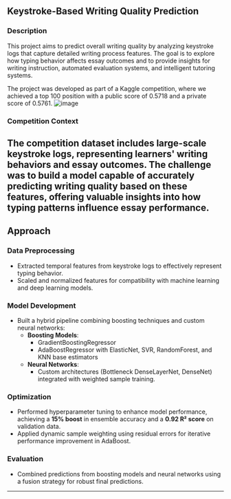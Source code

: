 ## Keystroke-Based Writing Quality Prediction
### Description

This project aims to predict overall writing quality by analyzing keystroke logs that capture detailed writing process features. The goal is to explore how typing behavior affects essay outcomes and to provide insights for writing instruction, automated evaluation systems, and intelligent tutoring systems.

The project was developed as part of a Kaggle competition, where we achieved a top 100 position with a public score of 0.5718 and a private score of 0.5761.
![image](https://github.com/user-attachments/assets/132b995e-0a7e-4d24-9b15-bd181538b588)


### Competition Context

The competition dataset includes large-scale keystroke logs, representing learners' writing behaviors and essay outcomes. The challenge was to build a model capable of accurately predicting writing quality based on these features, offering valuable insights into how typing patterns influence essay performance.
---

## Approach  

### Data Preprocessing  
- Extracted temporal features from keystroke logs to effectively represent typing behavior.  
- Scaled and normalized features for compatibility with machine learning and deep learning models.  

### Model Development  
- Built a hybrid pipeline combining boosting techniques and custom neural networks:  
  - **Boosting Models**:  
    - GradientBoostingRegressor  
    - AdaBoostRegressor with ElasticNet, SVR, RandomForest, and KNN base estimators  
  - **Neural Networks**:  
    - Custom architectures (Bottleneck DenseLayerNet, DenseNet) integrated with weighted sample training.  

### Optimization  
- Performed hyperparameter tuning to enhance model performance, achieving a **15% boost** in ensemble accuracy and a **0.92 R² score** on validation data.  
- Applied dynamic sample weighting using residual errors for iterative performance improvement in AdaBoost.  

### Evaluation  
- Combined predictions from boosting models and neural networks using a fusion strategy for robust final predictions.  

---
